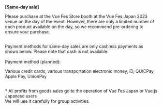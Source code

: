 <b>[Same-day sale]</b>

Please purchase at the Vue Fes Store booth at the Vue Fes Japan 2023 venue on the day of the event. However, there are only a limited number of each product available on the day, so we recommend pre-ordering to ensure your purchase.

<br>
Payment methods for same-day sales are only cashless payments as shown below. Please note that cash is not available.

<br>
<br>
Payment method (planned):

Various credit cards, various transportation electronic money, iD, QUICPay, Apple Pay, UnionPay

<br>
* All profits from goods sales go to the operation of Vue Fes Japan or Vue.js Japanese users<br>
We will use it carefully for group activities.
